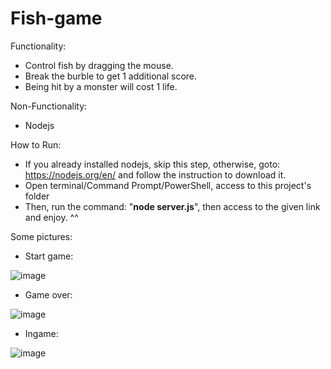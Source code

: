 # Fish-game
Functionality:
- Control fish by dragging the mouse.
- Break the burble to get 1 additional score.
- Being hit by a monster will cost 1 life.

Non-Functionality:
- Nodejs

How to Run:
- If you already installed nodejs, skip this step, otherwise, goto: https://nodejs.org/en/ and follow the instruction to download it.
- Open terminal/Command Prompt/PowerShell, access to this project's folder
- Then, run the command: "**node server.js**", then access to the given link and enjoy. ^^  

Some pictures:
- Start game:

![image](https://user-images.githubusercontent.com/56997194/138506731-e96dacc4-31b9-4e1d-8925-4db1d38c7909.png)

- Game over:

![image](https://user-images.githubusercontent.com/56997194/138506694-2b362f95-f57a-4165-a9b4-423ede21fe0d.png)

- Ingame:

![image](https://user-images.githubusercontent.com/56997194/138506657-5a7cf79d-01a8-4142-84a5-118fa5e54965.png)

